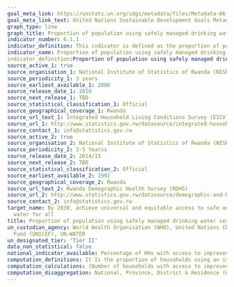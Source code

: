 ```yaml
---
goal_meta_link: https://unstats.un.org/sdgs/metadata/files/Metadata-06-01-01.pdf
goal_meta_link_text: United Nations Sustainable Development Goals Metadata (pdf 428kB)
graph_type: line
graph_title: Proportion of population using safely managed drinking water services
indicator_number: 6.1.1
indicator_definition: This indicator is defined as the proportion of population using an improved drinking water source which is accessible on premises, available when needed and free from faecal and priority chemical contamination. 
indicator_name: Proportion of population using safely managed drinking water services
indicator_definition:Proportion of population using safely managed drinking water services is currently being measured by the proportion of population using an improved basic drinking water source which is located on premises, available when needed and free of faecal (and priority chemical) contamination. ‘Improved’ drinking water sources include: piped water into dwelling, yard or plot; public taps or standpipes; boreholes or tubewells; protected dug wells; protected springs; packaged water; delivered water and rainwater.
source_active_1: true
source_organisation_1: National Institute of Statistics of Rwanda (NISR)
source_periodicity_1: 3 years
source_earliest_available_1: 2000
source_release_date_1: 2018
source_next_release_1: TBD
source_statistical_classification_1: Official
source_geographical_coverage_1: Rwanda
source_url_text_1: Integrated Household Living Conditions Survey (EICV)
source_url_1: http://www.statistics.gov.rw/datasource/integrated-household-living-conditions-survey-eicv
source_contact_1: info@statistics.gov.rw
source_active_2: true
source_organisation_2: National Institute of Statistics of Rwanda (NISR)
source_periodicity_2: 3-5 Yearss
source_release_date_2: 2014/15
source_next_release_2: TBD
source_statistical_classification_2: Official
source_earliest_available_2: 1992
source_geographical_coverage_2: Rwanda
source_url_text_2: Rwanda Demographic Health Survey (RDHS)
source_url_2: http://www.statistics.gov.rw/datasource/demographic-and-health-survey-dhs
source_contact_2: info@statistics.gov.rw
target_name: By 2030, achieve universal and equitable access to safe and affordable drinking
  water for all
title: Proportion of population using safely managed drinking water services
un_custodian_agency: World Health Organisation (WHO), United Nations Children's Emergency
  Fund (UNICEF), UN-WATER
un_designated_tier: 'Tier II'
data_non_statistical: false
national_indicator_available: Percentage of HHs with access to improved drinking water source
computation_definitions: It Is the proportion of households using an improved basic drinking water source. Improved drinking water sources include the following; piped water into dwelling, yard or plot; public taps or standpipes; boreholes or tubewells; protected dug wells; protected springs and rainwater.
computation_calculations: (Number of households with access to improved drinking water source / Total number of households) * 100
computation_disaggregation: National, Province, District & Residence (Urban & Rural), Type of improved water sources, Sex of head of household, Consumption quintile, disability status.
---
```

